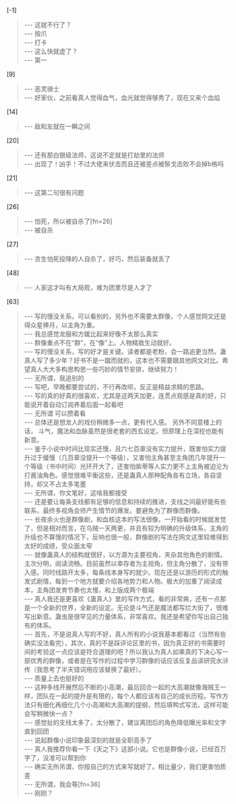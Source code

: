 
[-1] 
>--- 这就不行了？<br>
>--- 按爪<br>
>--- 打卡<br>
>--- 这么快就虚了？<br>
>--- 第一<br>

[9] 
>--- 恶灵骑士<br>
>--- 好家伙，之前看真人觉得血气，血光就觉得够秀了，现在又来个血焰<br>

[14] 
>--- 敌和友就在一瞬之间<br>

[20] 
>--- 还有那白银级法师，这说不定就是打劫里的法师<br>
>--- 出现了！凶手！不过大佬来伏击而且还被差点被鬃戈击败不会掉b格吗<br>

[21] 
>--- 这第二句很有问题<br>

[26] 
>--- 怕死，所以被自杀了[fn=26]<br>
>--- 被自杀<br>

[27] 
>--- 贪生怕死投降的人自杀了，好巧，然后装备就丢了<br>

[48] 
>--- 人家这才叫有大局观，难为团里尽是人才了<br>

[63] 
>--- 写的慢没关系，可以看别的，另外也不需要太群像，个人感觉网文还是得众星捧月，以主角为重。<br>
>--- 我总感觉龙服和方媛比起来好像不太那么真实<br>
>--- 群像重点不在“群”，在“像”上。人物精致生动就好。<br>
>--- 写的慢没关系，写的好才是关键。读者都是老粉，会一路追更当然。蛊真人写了多少年？好书不是一蹴而就的，这本也不需要跟其他网文对比。希望真人大大多构思构思一些巧妙的情节安排，继续努力！<br>
>--- 无所谓，我追别的<br>
>--- 写吧，早晚都要尝试的，不行再改呗，反正是精益求精的思路。<br>
>--- 写的真的好真的很喜欢，尤其是这两天加更，连贯点观感是真的好，只能说开着自动订阅养着后面一起看吧<br>
>--- 无所谓 可以攒着看<br>
>--- 总体还是想龙人的戏份稍微多一点，更有代入感。
另外不同意楼上的话，
斗气，魔法和血脉虽然是很老套的西玄设定。但原理上在深挖也能有新意。<br>
>--- 鉴于小说中时间比现实还慢，且六七百章没有实力提升，既害怕实力提升过于缓慢（几百章没提升一个等级），又害怕主角甚至主角团几年提升一个等级（书中时间）光环开大了，还害怕紫蒂等人实力更不上主角被迫沦为打酱油角色。感觉很难平衡这些，还是蛊真人那种配角各有立场，各自坚持，却又不占太多笔墨<br>
>--- 无所谓，你文笔好，这啥我都接受<br>
>--- 还是要让每条支线都有足够的信息和持续的推进，支线之间最好能有些联系，最终多视角会师产生情节的爆发。要避免为了群像而群像。<br>
>--- 长夜余火也是群像剧，和血核这本的写法很像，一开始看的时候就发觉了，但是相对而言，在乌贼一天两更，并且有较为明确的升级体系，主角的升级也不算慢的情况下，反响也很一般，群像剧的写法在网文这里较难得到太好的成绩，受众面太窄<br>
>--- 就像蛊真人的结构就很好，以方源为主要视角，夹杂其他角色的剧情。主次分明，阅读流畅。目前虽然以幸存者为主视角，但主角分散了，没有带入感。同时线路开太多，每条线本身写的就少。现在还是以游历的形式的触发式剧情，每到一个地方就要介绍各地势力和人物。极大的加重了阅读成本，主角团发育节奏也太慢，和上版成两个极端<br>
>--- 真人我还是更喜欢《蛊真人》里的写作方式，看的非常爽，还有一点那是一个全新的世界，全新的设定。无论是斗气还是魔法都写烂大街了，很难写出新意。蛊虫是很罕见的力量体系，非常喜欢。我还是希望你写出自己独有的体系。<br>
>--- 首先，不是说真人写的不好，真人所有的小说我基本都看过（当然有些确实没法看完），其次，真的不是踩评论区里的书，因为真正好的书需要时间的考验这一点应该是符合道理的吧？所以我认为真人如果真的下决心写一部优秀的群像，或者是在写作的过程中学习群像的话应该反复品读研究水浒传（我思考了半天错词用应该替换了最好）。<br>
>--- 质量上去也挺好的<br>
>--- 这种多线开展然后不断的小高潮，最后回合一起的大高潮就像海贼王一样，团队在一起的提升是有限的，每个人都应该有自己的成长历程。写作方法只有细化再细化几个小高潮和大高潮的提纲，然后填鸭式写法，这样可能会写稍微快一点？<br>
>--- 感觉扯的支线太多了，太分散了，建议离团后的角色降低曝光率和文字直到回团<br>
>--- 说起群像小说印象最深刻的就是全职高手了<br>
>--- 真人我推荐你看一下《天之下》这部小说。它也是群像小说，已经百万字了，没准可以帮到你<br>
>--- 确实无所吊谓，你按自己的方式来写就好了。相比量少，我们更害怕质差<br>
>--- 无所谓，我会等[fn=36]<br>
>--- 刚刚？<br>
